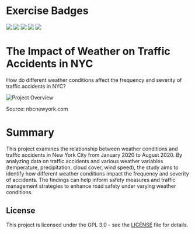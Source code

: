 # Exercise Badges

![](https://byob.yarr.is/ihkuzu/MADE-Project/score_ex1) ![](https://byob.yarr.is/ihkuzu/MADE-Project/score_ex2) ![](https://byob.yarr.is/ihkuzu/MADE-Project/score_ex3) ![](https://byob.yarr.is/ihkuzu/MADE-Project/score_ex4) ![](https://byob.yarr.is/ihkuzu/MADE-Project/score_ex5)

# The Impact of Weather on Traffic Accidents in NYC

How do different weather conditions affect the frequency and severity of traffic accidents in NYC?


![Project Overview](https://media.nbcnewyork.com/2023/01/GettyImages-1350721288.jpg?quality=85&strip=all&resize=1200%2C675)

Source: nbcnewyork.com

# Summary 

This project examines the relationship between weather conditions and traffic accidents in New York City from January 2020 to August 2020. By analyzing data on traffic accidents and various weather variables (temperature, precipitation, cloud cover, wind speed), the study aims to identify how different weather conditions impact the frequency and severity of accidents. The findings can help inform safety measures and traffic management strategies to enhance road safety under varying weather conditions.

## License

This project is licensed under the GPL 3.0 - see the [LICENSE](LICENSE) file for details.
